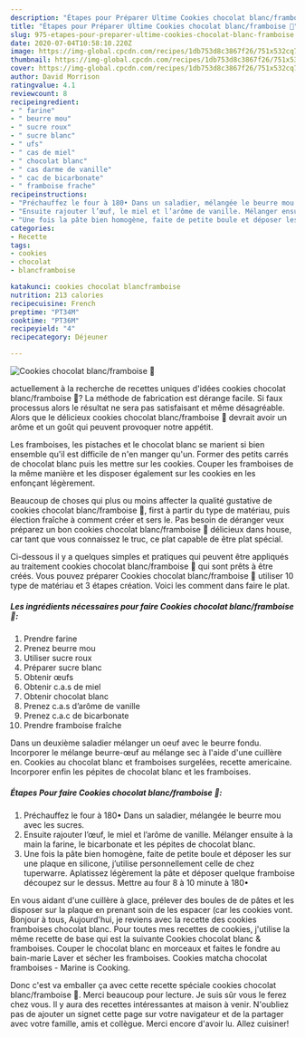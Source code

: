 ```yaml
---
description: "Étapes pour Préparer Ultime Cookies chocolat blanc/framboise 🍪"
title: "Étapes pour Préparer Ultime Cookies chocolat blanc/framboise 🍪"
slug: 975-etapes-pour-preparer-ultime-cookies-chocolat-blanc-framboise
date: 2020-07-04T10:58:10.220Z
image: https://img-global.cpcdn.com/recipes/1db753d8c3867f26/751x532cq70/cookies-chocolat-blancframboise-🍪-photo-principale-de-la-recette.jpg
thumbnail: https://img-global.cpcdn.com/recipes/1db753d8c3867f26/751x532cq70/cookies-chocolat-blancframboise-🍪-photo-principale-de-la-recette.jpg
cover: https://img-global.cpcdn.com/recipes/1db753d8c3867f26/751x532cq70/cookies-chocolat-blancframboise-🍪-photo-principale-de-la-recette.jpg
author: David Morrison
ratingvalue: 4.1
reviewcount: 8
recipeingredient:
- " farine"
- " beurre mou"
- " sucre roux"
- " sucre blanc"
- " ufs"
- " cas de miel"
- " chocolat blanc"
- " cas darme de vanille"
- " cac de bicarbonate"
- " framboise frache"
recipeinstructions:
- "Préchauffez le four à 180• Dans un saladier, mélangée le beurre mou avec les sucres."
- "Ensuite rajouter l’œuf, le miel et l’arôme de vanille. Mélanger ensuite à la main la farine, le bicarbonate et les pépites de chocolat blanc."
- "Une fois la pâte bien homogène, faite de petite boule et déposer les sur une plaque en silicone, j’utilise personnellement celle de chez tuperwarre. Aplatissez légèrement la pâte et déposer quelque framboise découpez sur le dessus. Mettre au four 8 à 10 minute à 180•"
categories:
- Recette
tags:
- cookies
- chocolat
- blancframboise

katakunci: cookies chocolat blancframboise 
nutrition: 213 calories
recipecuisine: French
preptime: "PT34M"
cooktime: "PT36M"
recipeyield: "4"
recipecategory: Déjeuner

---
```



![Cookies chocolat blanc/framboise 🍪](https://img-global.cpcdn.com/recipes/1db753d8c3867f26/751x532cq70/cookies-chocolat-blancframboise-🍪-photo-principale-de-la-recette.jpg)

actuellement à la recherche de recettes uniques d'idées cookies chocolat blanc/framboise 🍪? La méthode de fabrication est dérange facile. Si faux processus alors le résultat ne sera pas satisfaisant et même désagréable. Alors que le délicieux cookies chocolat blanc/framboise 🍪 devrait avoir un arôme et un goût qui peuvent provoquer notre appétit.

Les framboises, les pistaches et le chocolat blanc se marient si bien ensemble qu&#39;il est difficile de n&#39;en manger qu&#39;un. Former des petits carrés de chocolat blanc puis les mettre sur les cookies. Couper les framboises de la même manière et les disposer également sur les cookies en les enfonçant légèrement.

Beaucoup de choses qui plus ou moins affecter la qualité gustative de cookies chocolat blanc/framboise 🍪, first à partir du type de matériau, puis élection fraîche à comment créer et sers le. Pas besoin de déranger veux préparez un bon cookies chocolat blanc/framboise 🍪 délicieux dans house, car tant que vous connaissez le truc, ce plat capable de être plat spécial.


Ci-dessous il y a quelques simples et pratiques qui peuvent être appliqués au traitement cookies chocolat blanc/framboise 🍪 qui sont prêts à être créés. Vous pouvez préparer Cookies chocolat blanc/framboise 🍪 utiliser 10 type de matériau et 3 étapes création. Voici les comment dans faire le plat.

<!--inarticleads1-->

##### Les ingrédients nécessaires pour faire Cookies chocolat blanc/framboise 🍪:

1. Prendre  farine
1. Prenez  beurre mou
1. Utiliser  sucre roux
1. Préparer  sucre blanc
1. Obtenir  œufs
1. Obtenir  c.a.s de miel
1. Obtenir  chocolat blanc
1. Prenez  c.a.s d’arôme de vanille
1. Prenez  c.a.c de bicarbonate
1. Prendre  framboise fraîche


Dans un deuxième saladier mélanger un oeuf avec le beurre fondu. Incorporer le mélange beurre-œuf au mélange sec à l&#39;aide d&#39;une cuillère en. Cookies au chocolat blanc et framboises surgelées, recette americaine. Incorporer enfin les pépites de chocolat blanc et les framboises. 

<!--inarticleads2-->

##### Étapes Pour faire Cookies chocolat blanc/framboise 🍪:

1. Préchauffez le four à 180• Dans un saladier, mélangée le beurre mou avec les sucres.
1. Ensuite rajouter l’œuf, le miel et l’arôme de vanille. Mélanger ensuite à la main la farine, le bicarbonate et les pépites de chocolat blanc.
1. Une fois la pâte bien homogène, faite de petite boule et déposer les sur une plaque en silicone, j’utilise personnellement celle de chez tuperwarre. Aplatissez légèrement la pâte et déposer quelque framboise découpez sur le dessus. Mettre au four 8 à 10 minute à 180•


En vous aidant d&#39;une cuillère à glace, prélever des boules de de pâtes et les disposer sur la plaque en prenant soin de les espacer (car les cookies vont. Bonjour à tous, Aujourd&#39;hui, je reviens avec la recette des cookies framboises chocolat blanc. Pour toutes mes recettes de cookies, j&#39;utilise la même recette de base qui est la suivante  Cookies chocolat blanc &amp; framboises. Couper le chocolat blanc en morceaux et faites le fondre au bain-marie Laver et sécher les framboises. Cookies matcha chocolat framboises - Marine is Cooking. 


Donc c'est va emballer ça avec cette recette spéciale cookies chocolat blanc/framboise 🍪. Merci beaucoup pour lecture. Je suis sûr vous le ferez chez vous. Il y aura des recettes  intéressantes at maison à venir. N'oubliez pas de ajouter un signet cette page sur votre navigateur et de la partager avec votre famille, amis et collègue. Merci encore d'avoir lu. Allez cuisiner!
